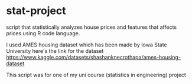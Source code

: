 # stat-project

script that statistically analyzes house prices and features that affects prices using R code language. 

I used AMES housing dataset which has been made by Iowa State University here's the link for the dataset https://www.kaggle.com/datasets/shashanknecrothapa/ames-housing-dataset

This script was for one of my uni course (statistics in engineering) project  
